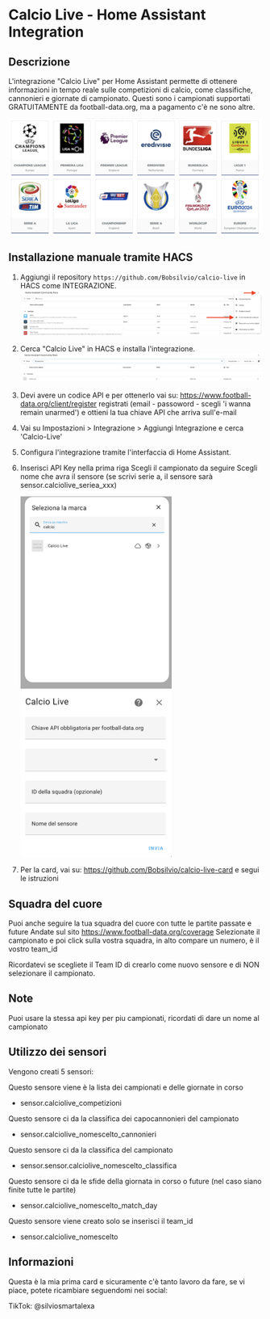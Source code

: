 # Calcio Live - Home Assistant Integration

## Descrizione
L'integrazione "Calcio Live" per Home Assistant permette di ottenere informazioni in tempo reale sulle competizioni di calcio, come classifiche, cannonieri e giornate di campionato.
Questi sono i campionati supportati GRATUITAMENTE da football-data.org, ma a pagamento c'è ne sono altre.
    
<img src="images/campionati.png" alt="HACS" width="800"/>

## Installazione manuale tramite HACS

1. Aggiungi il repository `https://github.com/Bobsilvio/calcio-live` in HACS come INTEGRAZIONE.
    ![INSTALLAZIONE](images/installazione-git.png)
    
2. Cerca "Calcio Live" in HACS e installa l'integrazione.
    ![HACS](images/hacs.png)

3. Devi avere un codice API e per ottenerlo vai su: https://www.football-data.org/client/register
   registrati (email - passoword - scegli 'i wanna remain unarmed') e ottieni la tua chiave API che arriva sull'e-mail

3. Vai su Impostazioni > Integrazione > Aggiungi Integrazione e cerca 'Calcio-Live' 

4. Configura l'integrazione tramite l'interfaccia di Home Assistant.

5. Inserisci API Key nella prima riga
   Scegli il campionato da seguire
   Scegli nome che avra il sensore (se scrivi serie a, il sensore sarà sensor.calciolive_seriea_xxx)

    <img src="images/integrazione1.png" alt="HACS" width="300"/>
    <img src="images/integrazione2.png" alt="HACS" width="300"/>

6. Per la card, vai su: https://github.com/Bobsilvio/calcio-live-card e segui le istruzioni

## Squadra del cuore
Puoi anche seguire la tua squadra del cuore con tutte le partite passate e future
   Andate sul sito https://www.football-data.org/coverage
   Selezionate il campionato e poi click sulla vostra squadra, in alto compare un numero, è il vostro team_id

   Ricordatevi se scegliete il Team ID di crearlo come nuovo sensore e di NON selezionare il campionato.
   
## Note
Puoi usare la stessa api key per piu campionati, ricordati di dare un nome al campionato

## Utilizzo dei sensori
Vengono creati 5 sensori:

 Questo sensore viene è la lista dei campionati e delle giornate in corso
- sensor.calciolive_competizioni

 Questo sensore ci da la classifica dei capocannonieri del campionato
- sensor.calciolive_nomescelto_cannonieri

 Questo sensore ci da la classifica del campionato
- sensor.sensor.calciolive_nomescelto_classifica

 Questo sensore ci da le sfide della giornata in corso o future (nel caso siano finite tutte le partite)
- sensor.calciolive_nomescelto_match_day

 Questo sensore viene creato solo se inserisci il team_id 
- sensor.calciolive_nomescelto

## Informazioni
Questa è la mia prima card e sicuramente c'è tanto lavoro da fare, se vi piace, potete ricambiare seguendomi nei social:

TikTok: @silviosmartalexa
